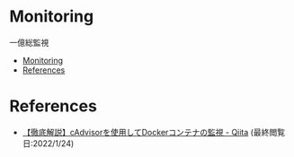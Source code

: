 # Monitoring
一億総監視

- [Monitoring](#monitoring)
- [References](#references)




# References
- [【徹底解説】cAdvisorを使用してDockerコンテナの監視 - Qiita](https://qiita.com/MetricFire/items/4aa2d9889c49148a3d7f) (最終閲覧日:2022/1/24)
